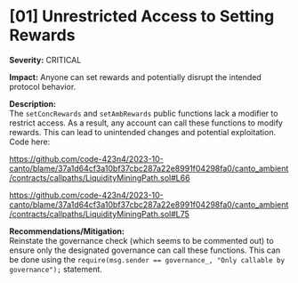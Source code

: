 # [01] Unrestricted Access to Setting Rewards

**Severity:** CRITICAL

**Impact:** Anyone can set rewards and potentially disrupt the intended protocol behavior.

**Description:**  
The `setConcRewards` and `setAmbRewards` public functions lack a modifier to restrict access. As a result, any account can call these functions to modify rewards. This can lead to unintended changes and potential exploitation. Code here:

https://github.com/code-423n4/2023-10-canto/blame/37a1d64cf3a10bf37cbc287a22e8991f04298fa0/canto_ambient/contracts/callpaths/LiquidityMiningPath.sol#L66

https://github.com/code-423n4/2023-10-canto/blame/37a1d64cf3a10bf37cbc287a22e8991f04298fa0/canto_ambient/contracts/callpaths/LiquidityMiningPath.sol#L75

**Recommendations/Mitigation:**  
Reinstate the governance check (which seems to be commented out) to ensure only the designated governance can call these functions. This can be done using the `require(msg.sender == governance_, "Only callable by governance");` statement.

